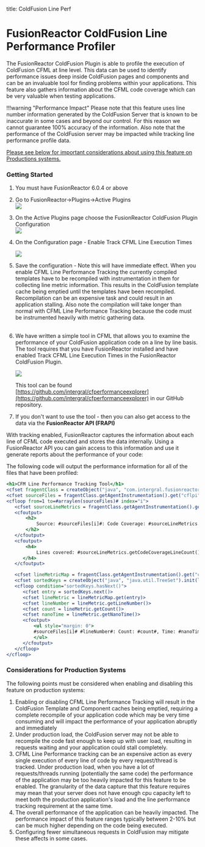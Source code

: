 title: ColdFusion Line Perf

# FusionReactor ColdFusion Line Performance Profiler

The FusionReactor ColdFusion Plugin is able to profile the execution of
ColdFusion CFML at line level. This data can be used to identify
performance issues deep inside ColdFusion pages and components and can
be an invaluable tool for finding problems within your applications.
This feature also gathers information about the CFML code coverage which
can be very valuable when testing applications.

!!!warning "Performance Impact"
      Please note that this feature uses line number information generated
      by the ColdFusion Server that is known to be inaccurate in some cases
      and beyond our control. For this reason we cannot guarantee 100%
      accuracy of the information. Also note that the performance of the
      ColdFusion server may be impacted while tracking line
      performance profile data.

[Please see below for important considerations about using this feature
on Productions systems.](#considerations-for-production-systems)

### Getting Started

1.  You must have FusionReactor 6.0.4 or above  

2.  Go to FusionReactor-&gt;Plugins-&gt;Active Plugins  
    ![](/frdocs/attachments/245547997/245548018.png")

3.  On the Active Plugins page choose the FusionReactor ColdFusion
    Plugin Configuration  
    ![](/frdocs/attachments/245547997/245548028.png)
4.  On the Configuration page - Enable Track CFML Line Execution Times  

    ![](/frdocs/attachments/245547997/245548008.png)

5.  Save the configuration - Note this will have immediate effect. When
    you enable CFML Line Performance Tracking the currently compiled
    templates have to be recompiled with instrumentation in them for
    collecting line metric information. This results in the ColdFusion
    template cache being emptied until the templates have been
    recompiled. Recompilation can be an expensive task and could result
    in an application stalling. Also note the compilation will take
    longer than normal with CFML Line Performance Tracking because the
    code must be instrumented heavily with metric gathering data.  
     
6.  We have written a simple tool in CFML that allows you to examine the
    performance of your ColdFusion application code on a line by line
    basis. The tool requires that you have FusionReactor installed and
    have enabled Track CFML Line Execution Times in the FusionReactor
    ColdFusion Plugin.  

    ![](/frdocs/attachments/245547997/245548023.png)

    This tool can be found
    [https://github.com/intergral/cfperformanceexplorer](https://github.com/intergral/cfperformanceexplorer) in our GitHub repository.

7.  If you don't want to use the tool - then you can also get access to
    the data via the **FusionReactor API (FRAPI)**

With tracking enabled, FusionReactor captures the information about each
line of CFML code executed and stores the data internally. Using a
FusionReactor API you can gain access to this information and use it
generate reports about the performance of your code:

The following code will output the performance information for all of
the files that have been profiled:

```cfm
<h1>CFM Line Performance Tracking Tool</h1>
<cfset fragentClass = createObject("java", "com.intergral.fusionreactor.agent.Agent")>
<cfset sourceFiles = fragentClass.getAgentInstrumentation().get("cflpi").getSourceFiles()>
<cfloop from=1 to=#arraylen(sourceFiles)# index="i">
   <cfset sourceLineMetrics = fragentClass.getAgentInstrumentation().get("cflpi").getSourceLineMetrics(sourceFiles[i])>
   <cfoutput>
       <h2>
           Source: #sourceFiles[i]#: Code Coverage: #sourceLineMetrics.getCodeCoverage()*100#%
       </h2>
   </cfoutput>
   <cfoutput>
       <h4>
           Lines covered: #sourceLineMetrics.getCodeCoverageLineCount()# of #sourceLineMetrics.getTotalLineCount()#
      </h4>
   </cfoutput>

   <cfset lineMetricMap = fragentClass.getAgentInstrumentation().get("cflpi").getLineMetrics(sourceFiles[i])>
   <cfset sortedKeys = createObject("java", "java.util.TreeSet").init(lineMetricMap.keySet()).iterator()>
   <cfloop condition="sortedKeys.hasNext()">
      <cfset entry = sortedKeys.next()>
      <cfset lineMetric = lineMetricMap.get(entry)>
      <cfset lineNumber = lineMetric.getLineNumber()>
      <cfset count = lineMetric.getCount()>
      <cfset nanoTime = lineMetric.getNanoTime()>
      <cfoutput>
          <ul style="margin: 0">
          #sourceFiles[i]# #lineNumber#: Count: #count#, Time: #nanoTime#, Average: #nanoTime / (count eq 0 ? 1 : count)#
          </ul>
      </cfoutput>
   </cfloop>
</cfloop>
```

### Considerations for Production Systems

The following points must be considered when enabling and disabling this
feature on production systems:

1.  Enabling or disabling CFML Line Performance Tracking will result in
    the ColdFusion Template and Component caches being
    emptied, requiring a complete recompile of your application code
    which may be very time consuming and will impact the performance of
    your application abruptly and immediately
2.  Under production load, the ColdFusion server may not be able to
    recompile the code fast enough to keep up with user load, resulting
    in requests waiting and your application could stall completely. 
3.  CFML Line Performance tracking can be an expensive action as every
    single execution of every line of code by every request/thread is
    tracked. Under production load, when you have a lot of
    requests/threads running (potentially the same code) the performance
    of the application may be too heavily impacted for this feature to
    be enabled. The granularity of the data capture that this feature
    requires may mean that your server does not have enough cpu capacity
    left to meet both the production application's load and the line
    performance tracking requirement at the same time. 
4.  The overall performance of the application can be heavily impacted.
    The performance impact of this feature ranges typically between
    2-10% but can be much higher depending on the code being executed.
5.  Configuring fewer simultaneous requests in ColdFusion may mitigate
    these affects in some cases.
